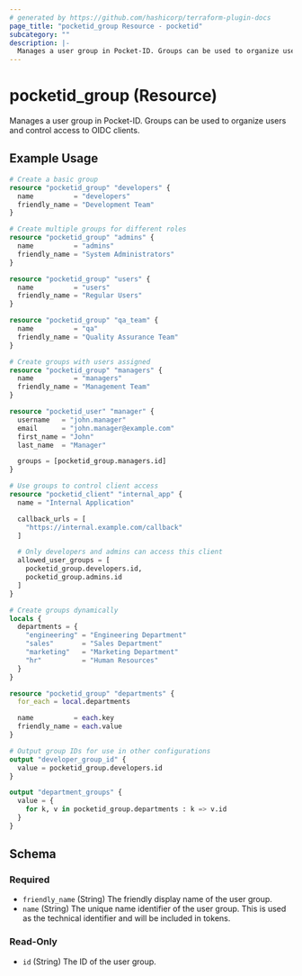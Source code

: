 ```yaml
---
# generated by https://github.com/hashicorp/terraform-plugin-docs
page_title: "pocketid_group Resource - pocketid"
subcategory: ""
description: |-
  Manages a user group in Pocket-ID. Groups can be used to organize users and control access to OIDC clients.
---
```


# pocketid_group (Resource)

Manages a user group in Pocket-ID. Groups can be used to organize users and control access to OIDC clients.

## Example Usage

```terraform
# Create a basic group
resource "pocketid_group" "developers" {
  name          = "developers"
  friendly_name = "Development Team"
}

# Create multiple groups for different roles
resource "pocketid_group" "admins" {
  name          = "admins"
  friendly_name = "System Administrators"
}

resource "pocketid_group" "users" {
  name          = "users"
  friendly_name = "Regular Users"
}

resource "pocketid_group" "qa_team" {
  name          = "qa"
  friendly_name = "Quality Assurance Team"
}

# Create groups with users assigned
resource "pocketid_group" "managers" {
  name          = "managers"
  friendly_name = "Management Team"
}

resource "pocketid_user" "manager" {
  username   = "john.manager"
  email      = "john.manager@example.com"
  first_name = "John"
  last_name  = "Manager"

  groups = [pocketid_group.managers.id]
}

# Use groups to control client access
resource "pocketid_client" "internal_app" {
  name = "Internal Application"

  callback_urls = [
    "https://internal.example.com/callback"
  ]

  # Only developers and admins can access this client
  allowed_user_groups = [
    pocketid_group.developers.id,
    pocketid_group.admins.id
  ]
}

# Create groups dynamically
locals {
  departments = {
    "engineering" = "Engineering Department"
    "sales"       = "Sales Department"
    "marketing"   = "Marketing Department"
    "hr"          = "Human Resources"
  }
}

resource "pocketid_group" "departments" {
  for_each = local.departments

  name          = each.key
  friendly_name = each.value
}

# Output group IDs for use in other configurations
output "developer_group_id" {
  value = pocketid_group.developers.id
}

output "department_groups" {
  value = {
    for k, v in pocketid_group.departments : k => v.id
  }
}
```

<!-- schema generated by tfplugindocs -->
## Schema

### Required

- `friendly_name` (String) The friendly display name of the user group.
- `name` (String) The unique name identifier of the user group. This is used as the technical identifier and will be
  included in tokens.

### Read-Only

- `id` (String) The ID of the user group.
